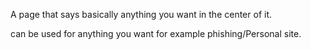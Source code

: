 A page that says basically anything you want in the center of it.

can be used for anything you want for example phishing/Personal site.